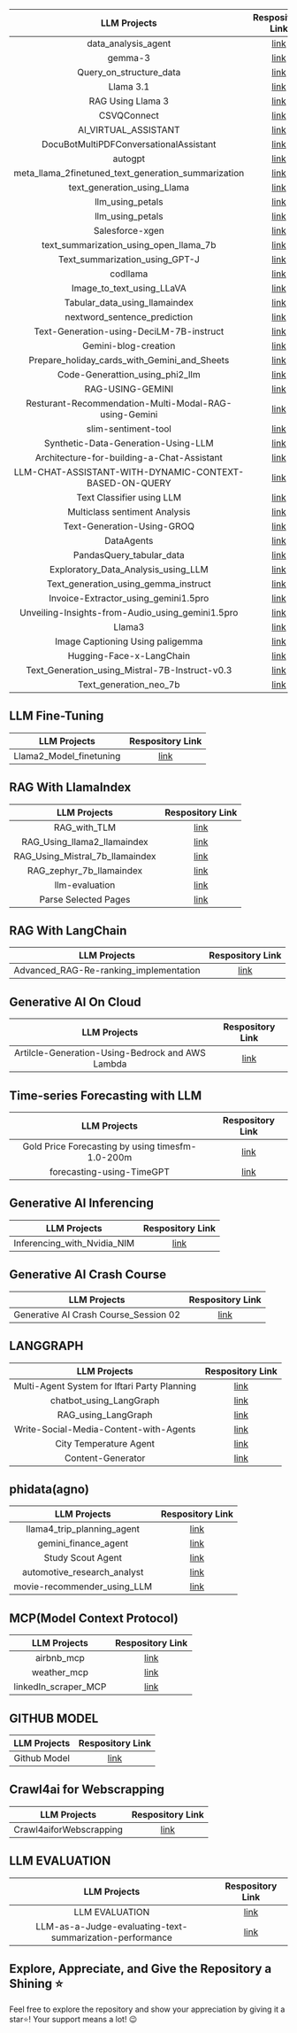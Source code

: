 | LLM Projects  |Respository Link   |
| :------------: | :------------: |
|data_analysis_agent   | [link ](https://github.com/Sakil786/data_analysis_agent "link ") |
|gemma-3   | [link ](https://github.com/Sakil786/gemma-3 "link ") |
|Query_on_structure_data   | [link ](https://github.com/Sakil786/Query_on_structure_data "link ") |
|Llama 3.1   | [link ](https://github.com/Sakil786/Llama-3.1 "link ") |
|RAG Using Llama 3   | [link ](https://github.com/Sakil786/RAG_using_Llama-3 "link ") |
|CSVQConnect   | [link ](https://github.com/Sakil786/CSVQConnect "link ") |
| AI_VIRTUAL_ASSISTANT  | [link](https://github.com/Sakil786/AI_VIRTUAL_ASSISTANT "link")|
|  DocuBotMultiPDFConversationalAssistant | [link](https://github.com/Sakil786/DocuBotMultiPDFConversationalAssistant "link")  |
|  autogpt |  [link ](https://github.com/Sakil786/autogpt "link ")|
|  meta_llama_2finetuned_text_generation_summarization | [link](https://github.com/Sakil786/-meta_llama_2finetuned_text_generation_summarization "link")  |
| text_generation_using_Llama|[ link](https://github.com/Sakil786/text_generation_using_Llama-2/tree/main " link") |
| llm_using_petals|[link](https://github.com/Sakil786/llm_using_petals "link") |
| llm_using_petals|[link](https://github.com/Sakil786/llm_using_petals "link") |
| Salesforce-xgen|[link](https://github.com/Sakil786/Salesforce-xgen "link")|
| text_summarization_using_open_llama_7b|[link](https://github.com/Sakil786/text_summarization_using_open_llama_7b "link")|
| Text_summarization_using_GPT-J|[link](https://github.com/Sakil786/Text_summarization_using_GPT-J "link")|
| codllama  | [ link](https://github.com/Sakil786/codllama " link") |
| Image_to_text_using_LLaVA  | [ link](https://github.com/Sakil786/Image_to_text_using_LLaVA/tree/main " link") |
| Tabular_data_using_llamaindex  | [ link](https://github.com/Sakil786/Tabular_data_using_llamaindex " link") |
| nextword_sentence_prediction  | [ link](https://github.com/Sakil786/nextword_sentence_prediction " link") |
| Text-Generation-using-DeciLM-7B-instruct  | [ link](https://github.com/Sakil786/Text-Generation-using-DeciLM-7B-instruct " link") |
| Gemini-blog-creation  | [ link](https://github.com/Sakil786/Gemini-blog-creation/tree/main " link") |
| Prepare_holiday_cards_with_Gemini_and_Sheets  | [ link](https://github.com/Sakil786/Prepare_holiday_cards_with_Gemini_and_Sheets/tree/main " link") |
| Code-Generattion_using_phi2_llm  | [ link](https://github.com/Sakil786/Code-Generattion_using_phi2_llm " link") |
| RAG-USING-GEMINI  | [ link](https://github.com/Sakil786/RAG-USING-GEMINI " link") |
| Resturant-Recommendation-Multi-Modal-RAG-using-Gemini  | [ link](https://github.com/Sakil786/Resturant-Recommendation-Multi-Modal-RAG-using-Gemini " link") |
| slim-sentiment-tool  | [ link](https://github.com/Sakil786/slim-sentiment-tool " link") |
| Synthetic-Data-Generation-Using-LLM  | [ link](https://github.com/Sakil786/Corporate-Presentations-Synthetic-Data-Generation-Using-LLM " link") |
| Architecture-for-building-a-Chat-Assistant | [ link](https://github.com/Sakil786/Design-an-Architecture-for-building-a-Chat-Assistant-for-an-ecommerce-platform " link") |
| LLM-CHAT-ASSISTANT-WITH-DYNAMIC-CONTEXT-BASED-ON-QUERY | [ link](https://github.com/Sakil786/LLM-CHAT-ASSISTANT-WITH-DYNAMIC-CONTEXT-BASED-ON-QUERY " link") |
| Text Classifier using LLM | [ link](https://github.com/Sakil786/AI-Powered-Text-Classifier-Harnessing-Large-Language-Models-for-Precise-Data-Categorization " link") |
| Multiclass sentiment Analysis | [ link](https://github.com/Sakil786/multi-class-sentiment-analysis-model-using-LLM " link") |
| Text-Generation-Using-GROQ | [ link](https://github.com/Sakil786/Text-Generation-Using-GROQ " link") |
| DataAgents | [ link](https://github.com/Sakil786/DataAgents " link") |
| PandasQuery_tabular_data | [ link](https://github.com/Sakil786/PandasQuery_tabular_data " link") |
| Exploratory_Data_Analysis_using_LLM | [ link](https://github.com/Sakil786/Exploratory_Data_Analysis_using_LLM/tree/main " link") |
| Text_generation_using_gemma_instruct | [ link](https://github.com/Sakil786/Text_generation_using_gemma_instruct/tree/main " link") |
| Invoice-Extractor_using_gemini1.5pro | [ link](https://github.com/Sakil786/Invoice-Extractor_using_gemini1.5pro/tree/main " link") |
| Unveiling-Insights-from-Audio_using_gemini1.5pro | [ link](https://github.com/Sakil786/Unveiling-Insights-from-Audio/tree/main " link") |
| Llama3 | [ link](https://github.com/Sakil786/Llama3 " link") |
| Image Captioning Using paligemma | [ link](https://github.com/Sakil786/Image-Captioning-using-paligemma/tree/main " link") |
| Hugging-Face-x-LangChain | [ link](https://github.com/Sakil786/Hugging-Face-x-LangChain " link") |
| Text_Generation_using_Mistral-7B-Instruct-v0.3 | [ link](https://github.com/Sakil786/Text_Generation_using_Mistral-7B-Instruct-v0.3/tree/main " link") |
| Text_generation_neo_7b | [ link](https://github.com/Sakil786/Text_generation_m-a-p-neo_7b " link") |

## LLM Fine-Tuning
| LLM Projects  |Respository Link   |
| :------------: | :------------: |
|Llama2_Model_finetuning   | [link ](https://github.com/Sakil786/Llama2_Model_finetuning "link ") |


## RAG With LlamaIndex
| LLM Projects  |Respository Link   |
| :------------: | :------------: |
|RAG_with_TLM   | [link ](https://github.com/Sakil786/RAG_with_TLM "link ") |
|RAG_Using_llama2_llamaindex   | [link ](https://github.com/Sakil786/RAG_Using_llama2_llamaindex "link ") |
|RAG_Using_Mistral_7b_llamaindex   | [link ](https://github.com/Sakil786/RAG_Using_Mistral_7b_llamaindex "link ") |
|RAG_zephyr_7b_llamaindex   | [link ](https://github.com/Sakil786/RAG_zephyr_7b "link ") |
|llm-evaluation | [link ](https://github.com/Sakil786/llm-evaluation "link ") |
|Parse Selected Pages | [link ](https://github.com/Sakil786/Parse-Selected-Pages "link ") |

## RAG With LangChain
| LLM Projects  |Respository Link   |
| :------------: | :------------: |
|Advanced_RAG-Re-ranking_implementation   | [link ](https://github.com/Sakil786/Advanced_RAG-Re-ranking_implementation- "link ") |

## Generative AI On Cloud
| LLM Projects  |Respository Link   |
| :------------: | :------------: |
|Artilcle-Generation-Using-Bedrock and AWS Lambda   | [link ](https://github.com/Sakil786/Artilcle-Generation-Using-Bedrock "link ") |

## Time-series Forecasting with LLM
| LLM Projects  |Respository Link   |
| :------------: | :------------: |
|Gold Price Forecasting by using timesfm-1.0-200m | [link ](https://github.com/Sakil786/Time-Series-Forecasting-Using-LLM "link ") |
|forecasting-using-TimeGPT | [link ](https://github.com/Sakil786/forecasting-using-TimeGPT/tree/main "link ") |

## Generative AI Inferencing
| LLM Projects  |Respository Link   |
| :------------: | :------------: |
|Inferencing_with_Nvidia_NIM | [link ](https://github.com/Sakil786/Inferencing_with_Nvidia_NIM/tree/main "link ") |

## Generative AI Crash Course
| LLM Projects  |Respository Link   |
| :------------: | :------------: |
|Generative AI Crash Course_Session 02 | [link ](https://github.com/Sakil786/Generative-AI-Crash-Course_Session-02/tree/main "link ") |

## LANGGRAPH
| LLM Projects  |Respository Link   |
| :------------: | :------------: |
|Multi-Agent System for Iftari Party Planning   | [link ](https://github.com/Sakil786/Iftari_party_planning/tree/main "link ") |
|chatbot_using_LangGraph   | [link ](https://github.com/Sakil786/chatbot_using_LangGraph "link ") |
|RAG_using_LangGraph   | [link ](https://github.com/Sakil786/RAG_USING_LANGGRAPH "link ") |
|Write-Social-Media-Content-with-Agents   | [link ](https://github.com/Sakil786/Write-Social-Media-Content-with-Agents "link ") |
|City Temperature Agent   | [link ](https://github.com/Sakil786/City-Temperature-Agent "link ") |
|Content-Generator   | [link ](https://github.com/Sakil786/Content-Generator "link ") |

## phidata(agno)
| LLM Projects  |Respository Link   |
| :------------: | :------------: |
|llama4_trip_planning_agent | [link ](https://github.com/Sakil786/llama4_trip_planning_agent "link ") |
|gemini_finance_agent | [link ](https://github.com/Sakil786/gemini_finance_agent "link ") |
|Study Scout Agent | [link ](https://github.com/Sakil786/Study-Scout-Agent "link ") |
|automotive_research_analyst | [link ](https://github.com/Sakil786/automotive_research_analyst "link ") |
|movie-recommender_using_LLM | [link ](https://github.com/Sakil786/movie-recommender_using_LLM "link ") |

## MCP(Model Context Protocol)
| LLM Projects  |Respository Link   |
| :------------: | :------------: |
|airbnb_mcp | [link ](https://github.com/Sakil786/airbnb_mcp "link ") |
|weather_mcp | [link ](https://github.com/Sakil786/WeatherMCP "link ") |
|linkedIn_scraper_MCP | [link ](https://github.com/Sakil786/linkedIn_scraper_MCP/tree/main "link ") |

## GITHUB MODEL
| LLM Projects  |Respository Link   |
| :------------: | :------------: |
|Github Model   | [link ](https://github.com/Sakil786/githubModel "link ") |

## Crawl4ai  for Webscrapping
| LLM Projects  |Respository Link   |
| :------------: | :------------: |
|Crawl4aiforWebscrapping   | [link ](https://github.com/Sakil786/Crawl4aiforWebscrapping "link ") |

## LLM EVALUATION
| LLM Projects  |Respository Link   |
| :------------: | :------------: |
|LLM EVALUATION | [link ](https://github.com/Sakil786/LLM_EVALUATION "link ") |
|LLM-as-a-Judge-evaluating-text-summarization-performance | [link ](https://github.com/Sakil786/LLM-as-a-Judge-evaluating-text-summarization-performance "link ") |


## Explore, Appreciate, and Give the Repository a Shining ⭐
Feel free to explore the repository and show your appreciation by giving it a star⭐! Your support means a lot! 😉
